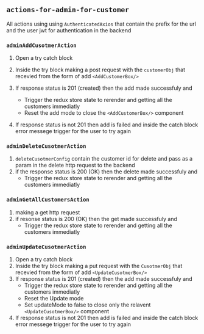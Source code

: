 ## `actions-for-admin-for-customer`

All actions using using `AuthenticatedAxios` that contain the prefix for the url and the user jwt for authentication in the backend

### `adminAddCusotmerAction`

1. Open a try catch block
2. Inside the try block making a post request with the `customerObj` that
   recevied from the form of add `<AddCustomerBox/>`
3. If response status is 201 (created) then the add made successfuly and

   - Trigger the redux store state to rerender and getting all the customers immediatly
   - Reset the add mode to close the `<AddCustomerBox/>` component

4. If response status is not 201 then add is failed and inside the catch block error messege trigger for the user to try again

### `adminDeleteCusotmerAction`

1. `deleteCusotmerConfig` contain the customer id for delete and pass as a param in the delete http request to the backend
2. if the response status is 200 (OK) then the delete made successfuly and
   - Trigger the redux store state to rerender and getting all the customers immediatly

### `adminGetAllCustomersAction`

1. making a get http request
2. if resonse status is 200 (OK) then the get made successfuly and
   - Trigger the redux store state to rerender and getting all the customers immediatly

### `adminUpdateCusotmerAction`

1. Open a try catch block
2. Inside the try block making a put request with the `CusotmerObj` that
   recevied from the form of add `<UpdateCusotmerBox/>`
3. If response status is 201 (created) then the add made successfuly and
   - Trigger the redux store state to rerender and getting all the customers immediatly
   - Reset the Update mode
   - Set updateMode to false to close only the relavent `<UpdateCusotmerBox/>` component
4. If response status is not 201 then add is failed and inside the catch block error messege
   trigger for the user to try again
